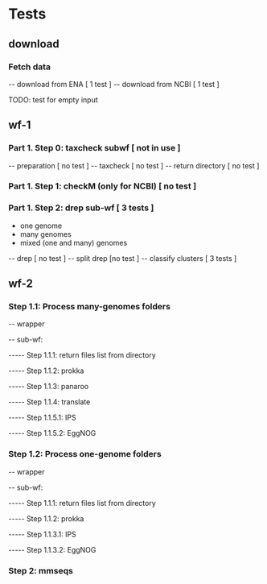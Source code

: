 # Tests

## download
### Fetch data
-- download from ENA [ 1 test ]
-- download from NCBI [ 1 test ]

TODO: test for empty input
 
## wf-1
### Part 1. Step 0: taxcheck subwf [ not in use ]

-- preparation [ no test ]
-- taxcheck [ no test ]
-- return directory [ no test ]

### Part 1. Step 1: checkM (only for NCBI) [ no test ]


### Part 1. Step 2: drep sub-wf [ 3 tests ]
- one genome
- many genomes
- mixed (one and many) genomes

-- drep [ no test ]
-- split drep [no test ]
-- classify clusters [ 3 tests ]

## wf-2
### Step 1.1: Process many-genomes folders

-- wrapper 

-- sub-wf:

----- Step 1.1.1: return files list from directory

----- Step 1.1.2: prokka

----- Step 1.1.3: panaroo

----- Step 1.1.4: translate

----- Step 1.1.5.1: IPS

----- Step 1.1.5.2: EggNOG

### Step 1.2: Process one-genome folders

-- wrapper 

-- sub-wf:

----- Step 1.1.1: return files list from directory

----- Step 1.1.2: prokka

----- Step 1.1.3.1: IPS

----- Step 1.1.3.2: EggNOG

### Step 2: mmseqs